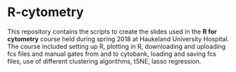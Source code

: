 # R-cytometry

This repository contains the scripts to create the slides used in the **R for cytometry** course held during spring 2018 at Haukeland University Hospital. The course included setting up R, plotting in R, downloading and uploading fcs files and manual gates from and to cytobank, loading and saving fcs files, use of different clustering algorithms, tSNE, lasso regression.  
